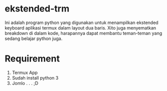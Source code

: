 # ekstended-trm
Ini adalah program python yang digunakan untuk menampilkan ekstended keyboard aplikasi termux dalam layout dua baris.
Xito juga menyematkan breakdown di dalam kode, harapannya dapat membantu teman-teman yang sedang belajar python juga.

# Requirement
 1. Termux App
 2. Sudah install python 3
 3. Jomlo . . . ;D
